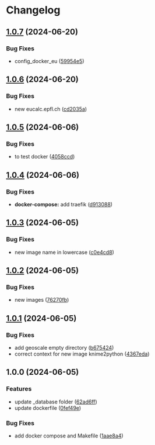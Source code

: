 # Changelog

## [1.0.7](https://github.com/2050Calculators/PathwayCalc/compare/v1.0.6...v1.0.7) (2024-06-20)


### Bug Fixes

* config_docker_eu ([59954e5](https://github.com/2050Calculators/PathwayCalc/commit/59954e5a3ad21cc53af4edca1cdea92f34056b3f))

## [1.0.6](https://github.com/2050Calculators/PathwayCalc/compare/v1.0.5...v1.0.6) (2024-06-20)


### Bug Fixes

* new eucalc.epfl.ch ([cd2035a](https://github.com/2050Calculators/PathwayCalc/commit/cd2035aeb15e975b627a8dd1edf7785a657470ec))

## [1.0.5](https://github.com/2050Calculators/PathwayCalc/compare/v1.0.4...v1.0.5) (2024-06-06)


### Bug Fixes

* to test docker ([4058ccd](https://github.com/2050Calculators/PathwayCalc/commit/4058ccd190e43fd567b447ef0eddccdf34b44830))

## [1.0.4](https://github.com/2050Calculators/PathwayCalc/compare/v1.0.3...v1.0.4) (2024-06-06)


### Bug Fixes

* **docker-compose:** add traefik ([d913088](https://github.com/2050Calculators/PathwayCalc/commit/d913088535df4d6d843849ed8a756414f88d3c01))

## [1.0.3](https://github.com/2050Calculators/PathwayCalc/compare/v1.0.2...v1.0.3) (2024-06-05)


### Bug Fixes

* new image name in lowercase ([c0e4cd8](https://github.com/2050Calculators/PathwayCalc/commit/c0e4cd8e728f9f2bff433d60f43c61820f7becb8))

## [1.0.2](https://github.com/2050Calculators/PathwayCalc/compare/v1.0.1...v1.0.2) (2024-06-05)


### Bug Fixes

* new images ([76270fb](https://github.com/2050Calculators/PathwayCalc/commit/76270fbf34c7596ae4073f547139f750c98e1c75))

## [1.0.1](https://github.com/2050Calculators/PathwayCalc/compare/v1.0.0...v1.0.1) (2024-06-05)


### Bug Fixes

* add geoscale empty directory ([b675424](https://github.com/2050Calculators/PathwayCalc/commit/b6754249a7a59f17900950b2fe1fbdd2a587db91))
* correct context for new image knime2python ([4367eda](https://github.com/2050Calculators/PathwayCalc/commit/4367eda5bc349fd4ec82ff2cf5dd30f44eec1307))

## 1.0.0 (2024-06-05)


### Features

* update _database folder ([62ad6ff](https://github.com/2050Calculators/PathwayCalc/commit/62ad6ffae8371e0b0342a99de91cc5003dee47bc))
* update dockerfile ([0fef49e](https://github.com/2050Calculators/PathwayCalc/commit/0fef49e1edcd7e4b16be3551ddc1bfaa2b1a40f5))


### Bug Fixes

* add docker compose and Makefile ([1aae8a4](https://github.com/2050Calculators/PathwayCalc/commit/1aae8a4dcafc8b5c29745c32793c14a7da2232c3))

